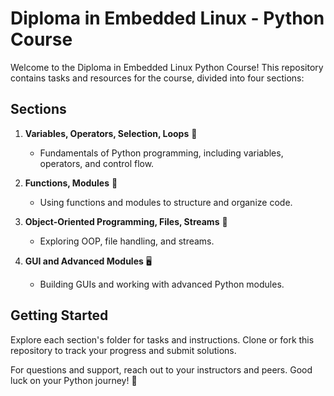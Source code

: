 # Diploma in Embedded Linux - Python Course

Welcome to the Diploma in Embedded Linux Python Course! This repository contains tasks and resources for the course, divided into four sections:

## Sections

1. **Variables, Operators, Selection, Loops** 📝
   - Fundamentals of Python programming, including variables, operators, and control flow.

2. **Functions, Modules** 🧩
   - Using functions and modules to structure and organize code.

3. **Object-Oriented Programming, Files, Streams** 📂
   - Exploring OOP, file handling, and streams.

4. **GUI and Advanced Modules** 🖥️
   - Building GUIs and working with advanced Python modules.

## Getting Started
Explore each section's folder for tasks and instructions. Clone or fork this repository to track your progress and submit solutions.

For questions and support, reach out to your instructors and peers. Good luck on your Python journey! 🚀
